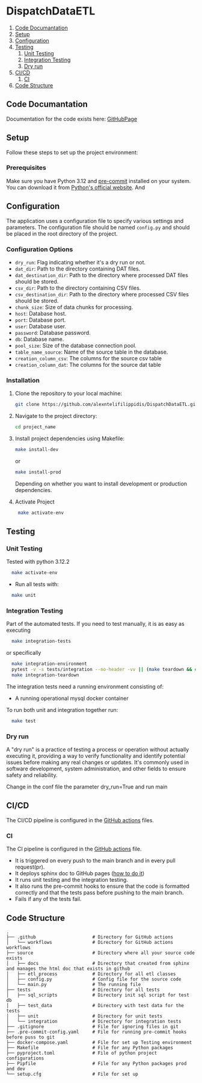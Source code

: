 # DispatchDataETL

1. [Code Documantation](#code-documentation)
1. [Setup](#setup)
2. [Configuration](#configuration)
3. [Testing](#testing)
    1. [Unit Testing](#unit-testing)
    2. [Integration Testing](#integration-testing)
    3. [Dry run](#dry-run)
4. [CI/CD](#cicd)
    1. [CI](#ci)
5. [Code Structure](#code-structure)


## Code Documantation
Documentation for the code exists here: [GitHubPage](https://alexntelifilippidis.github.io/DispatchDataETL/)

## Setup

Follow these steps to set up the project environment:

### Prerequisites

Make sure you have Python 3.12 and [pre-commit](https://pre-commit.com/#intro) installed on your system. You can
download it from [Python's official website](https://www.python.org/downloads/).
And

## Configuration

The application uses a configuration file to specify various settings and parameters. The configuration file should be
named `config.py` and should be placed in the root directory of the project.

### Configuration Options

- `dry_run`: Flag indicating whether it's a dry run or not.
- `dat_dir`: Path to the directory containing DAT files.
- `dat_destination_dir`: Path to the directory where processed DAT files should be stored.
- `csv_dir`: Path to the directory containing CSV files.
- `csv_destination_dir`: Path to the directory where processed CSV files should be stored.
- `chunk_size`: Size of data chunks for processing.
- `host`: Database host.
- `port`: Database port.
- `user`: Database user.
- `password`: Database password.
- `db`: Database name.
- `pool_size`: Size of the database connection pool.
- `table_name_source`: Name of the source table in the database.
- `creation_column_csv`: The columns for the source csv table
- `creation_column_dat`: The columns for the source dat table

### Installation

1. Clone the repository to your local machine:

    ```bash
    git clone https://github.com/alexntelifilippidis/DispatchDataETL.git
    ```

2. Navigate to the project directory:

    ```bash
    cd project_name
    ```


3. Install project dependencies using Makefile:

    ```bash
    make install-dev
    ```

   or

    ```bash
    make install-prod
    ```

   Depending on whether you want to install development or production dependencies.


4. Activate Project
   ```bash
    make activate-env
    ```

## Testing

### Unit Testing

Tested with python 3.12.2

```bash
  make activate-env
```

- Run all tests with:

```bash
  make unit
 ```

### Integration Testing

Part of the automated tests. If you need to test manually, it is as easy as executing

```bash
  make integration-tests
```

or specifically

```bash
  make integration-environment
  pytest -v -s tests/integration --no-header -vv || (make teardown && exit 1)
  make integration-teardown
```

The integration tests need a running environment consisting of:

- A running operational mysql docker container

To run both unit and integration together run:

```bash
  make test
```

### Dry run

A "dry run" is a practice of testing a process or operation without actually executing it, providing a way to verify
functionality and identify potential issues before making any real changes or updates. It's commonly used in software
development, system administration, and other fields to ensure safety and reliability.

Change in the conf file the parameter dry_run=True and run main

## CI/CD

The CI/CD pipeline is configured in the [GitHub actions](.github/workflows) files.

### CI

The CI pipeline is configured in the [GitHub actions](.github/workflows/ci.yml) file.

- It is triggered on every push to the main branch and in every pull request(pr).
- It deploys sphinx doc to GitHub pages ([how to do it](https://redandgreen.co.uk/sphinx-to-github-pages-via-github-actions/python-code/))
- It runs unit testing and the integration testing.
- It also runs the pre-commit hooks to ensure that the code is formatted correctly and that the tests pass before
  pushing to the main branch.
- Fails if any of the tests fail.

## Code Structure

```
.
├── .github                     # Directory for GitHub actions
│   └── workflows               # Directory for GitHub actions workflows
├── source                      # Directory where all your source code exists
│   ├── docs                    # Directory that created from sphinx and manages the html doc that exists in github
│   ├── etl_process             # Directory for all etl classes
│   ├── config.py               # Config file for the source code
│   └── main.py                 # The running file           
├── tests                       # Directory for all tests
│   ├── sql_scripts             # Directory init sql script for test db
│   ├── test_data               # Directory with test data for the tests
│   ├── unit                    # Directory for unit tests
│   └── integration             # Directory for integration tests
├── .gitignore                  # File for ignoring files in git
├── .pre-commit-config.yaml     # File for running pre-commit hooks before puss to git
├── docker-compose.yaml         # File for set up Testing environment 
├── Makefile                    # File for any Python packages 
├── pyproject.toml              # File of python project configurations
├── Pipfile                     # File for any Python packages prod and dev
└── setup.cfg                   # File for set up

```